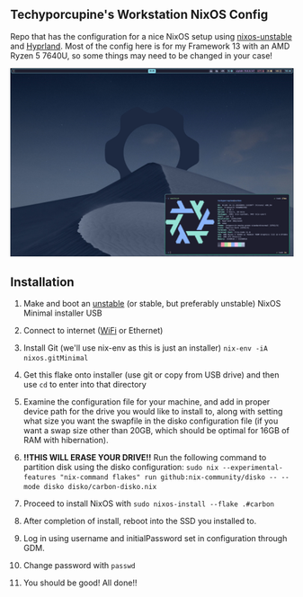 ## Techyporcupine's Workstation NixOS Config

Repo that has the configuration for a nice NixOS setup using [nixos-unstable](https://github.com/NixOS/nixpkgs/tree/nixos-unstable) and [Hyprland](https://hyprland.org/).
Most of the config here is for my Framework 13 with an AMD Ryzen 5 7640U, so some things may need to be changed in your case!

![Overview Screenshot](assets/overviewscrnsht.png)

## Installation

1. Make and boot an [unstable](https://channels.nixos.org/nixos-unstable) (or stable, but preferably unstable) NixOS Minimal installer USB

2. Connect to internet ([WiFi](https://nixos.org/manual/nixos/stable/#sec-installation-manual-networking) or Ethernet)

3. Install Git (we'll use nix-env as this is just an installer) `nix-env -iA nixos.gitMinimal`

4. Get this flake onto installer (use git or copy from USB drive) and then use `cd` to enter into that directory

5. Examine the configuration file for your machine, and add in proper device path for the drive you would like to install to, along with setting what size you want the swapfile in the disko configuration file (if you want a swap size other than 20GB, which should be optimal for 16GB of RAM with hibernation).

6. **!!THIS WILL ERASE YOUR DRIVE!!** Run the following command to partition disk using the disko configuration: `sudo nix --experimental-features "nix-command flakes" run github:nix-community/disko -- --mode disko disko/carbon-disko.nix`

7. Proceed to install NixOS with `sudo nixos-install --flake .#carbon`

8. After completion of install, reboot into the SSD you installed to. 

9. Log in using username and initialPassword set in configuration through GDM.

10. Change password with `passwd`

11. You should be good! All done!!
